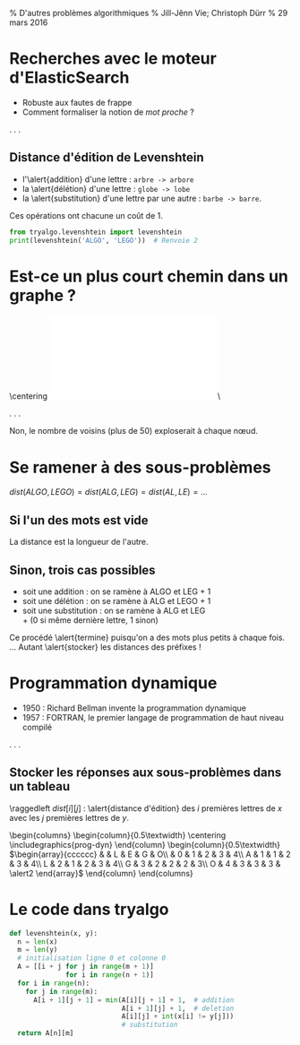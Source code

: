 % D'autres problèmes algorithmiques
% Jill-Jênn Vie; Christoph Dürr
% 29 mars 2016

# Recherches avec le moteur d'ElasticSearch

- Robuste aux fautes de frappe
- Comment formaliser la notion de *mot proche* ?

. . .

## Distance d'édition de Levenshtein

- l'\alert{addition} d'une lettre : ``arbre -> arbore``
- la \alert{délétion} d'une lettre : ``globe -> lobe``
- la \alert{substitution} d'une lettre par une autre : ``barbe -> barre``.

Ces opérations ont chacune un coût de 1.

```python
from tryalgo.levenshtein import levenshtein
print(levenshtein('ALGO', 'LEGO'))  # Renvoie 2
```

# Est-ce un plus court chemin dans un graphe ?

\centering
![Levenshtein](levenshtein.pdf)\ 

. . .

Non, le nombre de voisins (plus de 50) exploserait à chaque nœud.

# Se ramener à des sous-problèmes

$dist(ALGO, LEGO) = dist(ALG, LEG) = dist(AL, LE) = \ldots$

## Si l'un des mots est vide

La distance est la longueur de l'autre.

## Sinon, trois cas possibles

- soit une addition : on se ramène à ALGO et LEG + 1
- soit une délétion : on se ramène à ALG et LEGO + 1
- soit une substitution : on se ramène à ALG et LEG  
\+ (0 si même dernière lettre, 1 sinon)

Ce procédé \alert{termine} puisqu'on a des mots plus petits à chaque fois.  
… Autant \alert{stocker} les distances des préfixes !

# Programmation dynamique

- 1950 : Richard Bellman invente la programmation dynamique
- 1957 : FORTRAN, le premier langage de programmation de haut niveau compilé

. . .

## Stocker les réponses aux sous-problèmes dans un tableau

\raggedleft
$dist[i][j]$ : \alert{distance d'édition} des $i$ premières lettres de $x$  
avec les $j$ premières lettres de $y$.

\begin{columns}
\begin{column}{0.5\textwidth}
\centering
\includegraphics{prog-dyn}
\end{column}
\begin{column}{0.5\textwidth}
$\begin{array}{cccccc}
& & L & E & G & O\\
& 0 & 1 & 2 & 3 & 4\\
A & 1 & 1 & 2 & 3 & 4\\
L & 2 & 1 & 2 & 3 & 4\\
G & 3 & 2 & 2 & 2 & 3\\
O & 4 & 3 & 3 & 3 & \alert2
\end{array}$
\end{column}
\end{columns}

# Le code dans tryalgo

```python
def levenshtein(x, y):
  n = len(x)
  m = len(y)
  # initialisation ligne 0 et colonne 0
  A = [[i + j for j in range(m + 1)]
              for i in range(n + 1)]
  for i in range(n):
    for j in range(m):
      A[i + 1][j + 1] = min(A[i][j + 1] + 1,  # addition
                            A[i + 1][j] + 1,  # deletion
                            A[i][j] + int(x[i] != y[j]))
                            # substitution
  return A[n][m]
```
